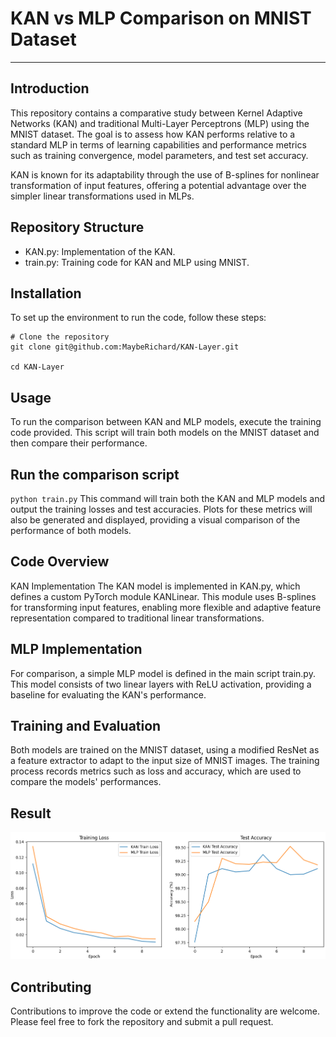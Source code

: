 # KAN vs MLP Comparison on MNIST Dataset

-----
## Introduction
This repository contains a comparative study between Kernel Adaptive Networks (KAN) and traditional Multi-Layer Perceptrons (MLP) using the MNIST dataset. The goal is to assess how KAN performs relative to a standard MLP in terms of learning capabilities and performance metrics such as training convergence, model parameters, and test set accuracy.

KAN is known for its adaptability through the use of B-splines for nonlinear transformation of input features, offering a potential advantage over the simpler linear transformations used in MLPs.

## Repository Structure

- KAN.py: Implementation of the KAN.
- train.py: Training code for KAN and MLP using MNIST.

## Installation
To set up the environment to run the code, follow these steps:

```
# Clone the repository
git clone git@github.com:MaybeRichard/KAN-Layer.git

cd KAN-Layer
```

## Usage
To run the comparison between KAN and MLP models, execute the training code provided. This script will train both models on the MNIST dataset and then compare their performance.

## Run the comparison script
`python train.py` This command will train both the KAN and MLP models and output the training losses and test accuracies. Plots for these metrics will also be generated and displayed, providing a visual comparison of the performance of both models.

## Code Overview
KAN Implementation
The KAN model is implemented in KAN.py, which defines a custom PyTorch module KANLinear. This module uses B-splines for transforming input features, enabling more flexible and adaptive feature representation compared to traditional linear transformations.

## MLP Implementation
For comparison, a simple MLP model is defined in the main script train.py. This model consists of two linear layers with ReLU activation, providing a baseline for evaluating the KAN's performance.

## Training and Evaluation
Both models are trained on the MNIST dataset, using a modified ResNet as a feature extractor to adapt to the input size of MNIST images. The training process records metrics such as loss and accuracy, which are used to compare the models' performances.

## Result
<img width="800" alt="kan_mlp_loss_curve" src="https://github.com/MaybeRichard/KAN-Layer/blob/main/result/mlp_kan_mnist.png">


## Contributing
Contributions to improve the code or extend the functionality are welcome. Please feel free to fork the repository and submit a pull request.

